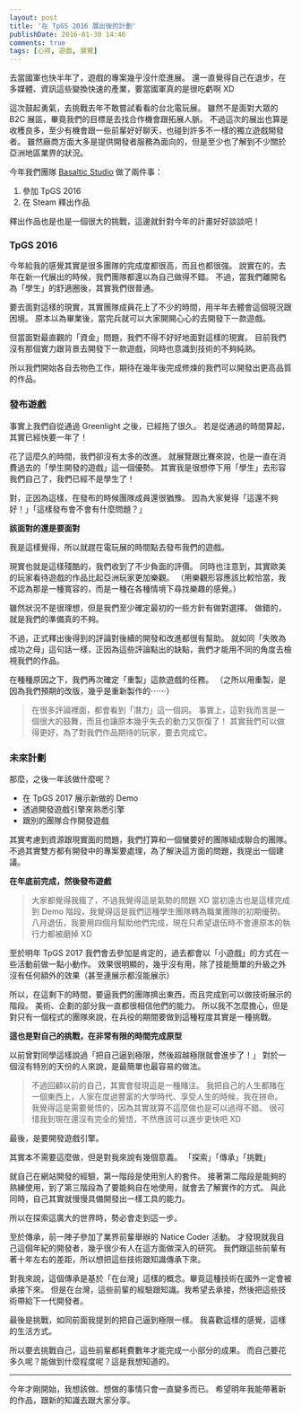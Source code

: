 ```yaml
---
layout: post
title: '在 TpGS 2016 展出後的計劃'
publishDate: 2016-01-30 14:46
comments: true
tags: [心得, 遊戲, 展覽]
---
```

去當國軍也快半年了，遊戲的專案幾乎沒什麼進展。
還一直覺得自己在退步，在多媒體、資訊這些變換快速的產業，要當國軍真的是很吃虧啊 XD

這次鼓起勇氣，去挑戰去年不敢嘗試看看的台北電玩展。
雖然不是面對大眾的 B2C 展區，畢竟我們的目標是去找合作機會跟拓展人脈。
不過這次的展出也算是收穫良多，至少有機會跟一些前輩好好聊天，也碰到許多不一樣的獨立遊戲開發者。
雖然廠商方面大多是提供開發者服務為面向的，但是至少也了解到不少關於亞洲地區業界的狀況。

今年我們團隊 [Basaltic Studio](https://basaltic.tw) 做了兩件事：

1. 參加 TpGS 2016
2. 在 Steam 釋出作品

釋出作品也是也是一個很大的挑戰，這邊就針對今年的計畫好好談談吧！

<!--more-->

### TpGS 2016

今年給我的感覺其實是很多團隊的完成度都很高，而且也都很強。
說實在的，去年在新一代展出的時候，我們團隊都還以為自己做得不錯。
不過，當我們離開名為「學生」的舒適圈後，其實我們很普通。

要去面對這樣的現實，其實團隊成員花上了不少的時間，用半年去體會這個現況跟困境。
原本以為畢業後，當完兵就可以大家開開心心的去開發下一款遊戲。

但當面對最直觀的「資金」問題，我們不得不好好地面對這樣的現實。
目前我們沒有那個實力跟背景去開發下一款遊戲，同時也意識到技術的不夠純熟。

所以我們開始各自去物色工作，期待在幾年後完成修煉的我們可以開發出更高品質的作品。

### 發布遊戲

事實上我們自從通過 Greenlight 之後，已經拖了很久。
若是從通過的時間算起，其實已經快要一年了！

花了這麼久的時間，我們卻沒有太多的改進。
就展覽跟比賽來說，也是一直在消費過去的「學生開發的遊戲」這一個優勢。
其實我是很想停下用「學生」去形容我們自己了，我們已經不是學生了！

對，正因為這樣，在發布的時候團隊成員還很猶豫。
因為大家覺得「這還不夠好！」「這樣發布會不會有什麼問題？」

**該面對的還是要面對**

我是這樣覺得，所以就趕在電玩展的時間點去發布我們的遊戲。

現實也就是這樣殘酷的，我們收到了不少負面的評價。
同時也注意到，其實歐美的玩家看待遊戲的作品比起亞洲玩家更加樂觀。
（用樂觀形容應該比較恰當，我不認為那是一種寬容的，而是一種在各種情境下尋找樂趣的感覺。）

雖然狀況不是很理想，但是我們至少確定最初的一些方針有做對選擇。
做錯的，就是我們的準備真的不夠。

不過，正式釋出後得到的評論對後續的開發和改進都很有幫助。
就如同「失敗為成功之母」這句話一樣，正因為這些評論點出的缺點，我們才能用不同的角度去檢視我們的作品。

在種種原因之下，我們再次確定「重製」這款遊戲的任務。
（之所以用重製，是因為我們預期的改版，幾乎是重新製作的⋯⋯）

> 在很多評論裡面，都會看到「潛力」這一個詞。
> 事實上，這對我而言是一個很大的鼓舞，而且也讓原本幾乎失去的動力又恢復了！
> 其實我們可以做得更好，為了對我們作品期待的玩家，要去完成它。

### 未來計劃

那麼，之後一年該做什麼呢？

* 在 TpGS 2017 展示新做的 Demo
* 透過開發遊戲引擎來熟悉引擎
* 跟別的團隊合作開發遊戲

其實考慮到資源跟現實面的問題，我們打算和一個蠻要好的團隊組成聯合的團隊。
不過其實雙方都有開發中的專案要處理，為了解決這方面的問題，我提出一個建議。

**在年底前完成，然後發布遊戲**

> 大家都覺得我瘋了，不過我覺得這是氣勢的問題 XD
> 當初遠古也是這樣完成到 Demo 階段，我覺得這是我們這種學生團隊轉為職業團隊的初期優勢。
> 八月退伍，我要用四個月幫助他們完成，現在只希望退伍時不會連原本的執行力都被磨掉 XD

至於明年 TpGS 2017 我們會去參加是肯定的，過去都會以「小遊戲」的方式在一些活動前做一點小動作。
效果很明顯的，幾乎沒有用，除了技能簡單的升級之外沒有任何額外的效果（甚至連展示都沒能展示）

所以，在這剩下的時間，要逼我們的團隊擠出東西，而且完成到可以做技術展示的階段。
美術、企劃的部分我一直都很相信他們的能力。
所以我不怎麼擔心，但是對只有一個程式的團隊來說，在兵役的期間要做到這種程度其實是一種挑戰。

**這也是對自己的挑戰，在非常有限的時間完成原型**

以前曾對同學這樣說過「把自己逼到極限，然後超越極限就會進步了！」
對於一個沒有特別的天份的人來說，是最簡單也最容易的做法。

> 不過回顧以前的自己，其實會發現這是一種賭注。
> 我把自己的人生都賭在一個東西上，人家在度過豐富的大學時代、享受人生的時候，我在拼命。
> 我覺得這是需要覺悟的，因為其實就算不這麼做也是可以過得不錯。
> 很可惜我到現在還沒有完全的覺悟，不然應該可以進步更快吧 XD

最後，是要開發遊戲引擎。

其實本不需要這麼做，但是對我來說有幾個意義。
「探索」「傳承」「挑戰」

就自己在網站開發的經驗，第一階段是使用別人的套件。
接著第二階段是能夠的熟練使用，到了第三階段為了要能夠自在地使用，就會去了解實作的方式。
與此同時，自己其實就慢慢具備開發出一樣工具的能力。

所以在探索這廣大的世界時，勢必會走到這一步。

至於傳承，前一陣子參加了業界前輩舉辦的 Natice Coder 活動。
才發現就我自己這個年紀的開發者，幾乎很少有人在這方面做深入的研究。
我們跟這些前輩有著十年左右的差距，所以想把這些技術跟知識傳承下來。

對我來說，這個傳承是基於「在台灣」這樣的概念。畢竟這種技術在國外一定會被承接下來。
但是在台灣，這些前輩的經驗跟知識。我希望去承接，然後把這些技術帶給下一代開發者。

最後是挑戰，如同前面我提到的把自己逼到極限一樣。
我喜歡這樣的感覺，這樣的生活方式。

所以要去挑戰自己，這些前輩都耗費數年才能完成一小部分的成果。
而自己要花多久呢？能做到什麼程度呢？這是我想知道的。

---

今年才剛開始，我想該做、想做的事情只會一直變多而已。
希望明年我能帶著新的作品，跟新的知識去跟大家分享。
